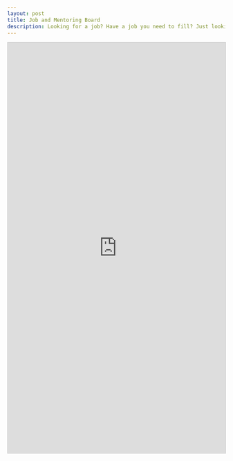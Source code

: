 ```yaml
---
layout: post
title: Job and Mentoring Board
description: Looking for a job? Have a job you need to fill? Just looking for mentors in the community? Click here!
---
```


<script src="https://static.airtable.com/js/embed/embed_snippet_v1.js"></script><iframe class="airtable-embed airtable-dynamic-height" src="https://airtable.com/embed/shrwlTUFxeHtk2nYW?backgroundColor=red" frameborder="0" onmousewheel="" width="100%" height="952" style="background: transparent; border: 1px solid #ccc;"></iframe>
